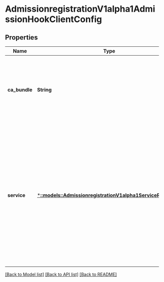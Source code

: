 # AdmissionregistrationV1alpha1AdmissionHookClientConfig

## Properties
Name | Type | Description | Notes
------------ | ------------- | ------------- | -------------
**ca_bundle** | **String** | CABundle is a PEM encoded CA bundle which will be used to validate webhook&#39;s server certificate. Required | [default to null]
**service** | [***::models::AdmissionregistrationV1alpha1ServiceReference**](io.k8s.kubernetes.pkg.apis.admissionregistration.v1alpha1.ServiceReference.md) | Service is a reference to the service for this webhook. If there is only one port open for the service, that port will be used. If there are multiple ports open, port 443 will be used if it is open, otherwise it is an error. Required | [default to null]

[[Back to Model list]](../README.md#documentation-for-models) [[Back to API list]](../README.md#documentation-for-api-endpoints) [[Back to README]](../README.md)


